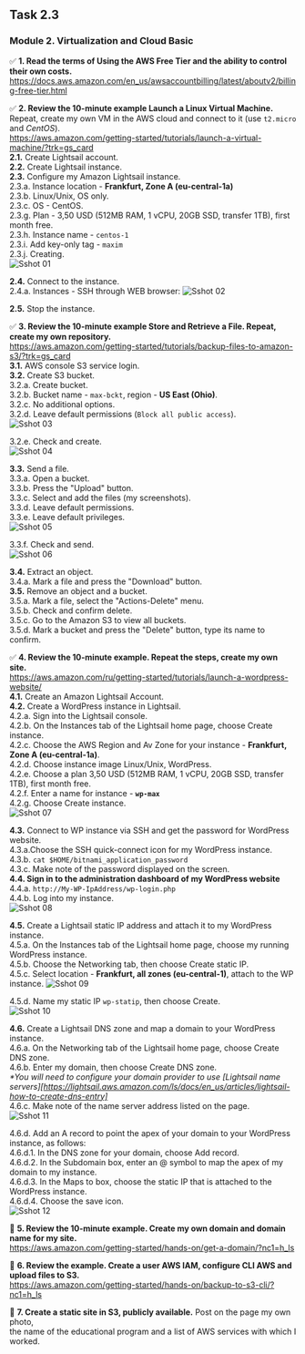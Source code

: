 ## Task 2.3
### Module 2. Virtualization and Cloud Basic
:white_check_mark: **1. Read the terms of Using the AWS Free Tier and the ability to control their own costs.**  
https://docs.aws.amazon.com/en_us/awsaccountbilling/latest/aboutv2/billing-free-tier.html  

:white_check_mark: **2. Review the 10-minute example Launch a Linux Virtual Machine.**  
Repeat, create my own VM in the AWS cloud and connect to it (use `t2.micro` and _CentOS_).  
https://aws.amazon.com/getting-started/tutorials/launch-a-virtual-machine/?trk=gs_card  
**2.1.** Create Lightsail account.  
**2.2.** Create Lightsail instance.  
**2.3.** Configure my Amazon Lightsail instance.  
2.3.a. Instance location - **Frankfurt, Zone A (eu-central-1a)**  
2.3.b. Linux/Unix, OS only.  
2.3.c. OS - CentOS.  
2.3.g. Plan - 3,50 USD (512MB RAM, 1 vCPU, 20GB SSD, transfer 1TB), first month free.  
2.3.h. Instance name - `centos-1`   
2.3.i. Add key-only tag - `maxim`  
2.3.j. Creating.  
![Sshot 01](https://github.com/nigth/DevOps_online_Kyiv_2020Q3Q4/blob/master/m2/task2.3/shots/01_create_light_inst.png "Sshot 01")  

**2.4.** Connect to the instance.  
2.4.a. Instances - SSH through WEB browser:
![Sshot 02](https://github.com/nigth/DevOps_online_Kyiv_2020Q3Q4/blob/master/m2/task2.3/shots/02_lightsail_ssh.png "Sshot 02")  

**2.5.** Stop the instance.  

:white_check_mark: **3. Review the 10-minute example Store and Retrieve a File. Repeat, create my own repository.**  
https://aws.amazon.com/getting-started/tutorials/backup-files-to-amazon-s3/?trk=gs_card  
**3.1.** AWS console S3 service login.  
**3.2.** Create S3 bucket.  
3.2.a. Create bucket.  
3.2.b. Bucket name - `max-bckt`, region - **US East (Ohio)**.  
3.2.c. No additional options.  
3.2.d. Leave default permissions (`Block all public access`).  
![Sshot 03](https://github.com/nigth/DevOps_online_Kyiv_2020Q3Q4/blob/master/m2/task2.3/shots/03_create_bucket.png "Sshot 03")  

3.2.e. Check and create.  
![Sshot 04](https://github.com/nigth/DevOps_online_Kyiv_2020Q3Q4/blob/master/m2/task2.3/shots/04_manage_buckets.png "Sshot 04")  

**3.3.** Send a file.  
3.3.a. Open a bucket.  
3.3.b. Press the "Upload" button.  
3.3.c. Select and add the files (my screenshots).  
3.3.d. Leave default permissions.  
3.3.e. Leave default privileges.  
![Sshot 05](https://github.com/nigth/DevOps_online_Kyiv_2020Q3Q4/blob/master/m2/task2.3/shots/05_upload_files.png "Sshot 05")  

3.3.f. Check and send.  
![Sshot 06](https://github.com/nigth/DevOps_online_Kyiv_2020Q3Q4/blob/master/m2/task2.3/shots/06_files_list.png "Sshot 06")  

**3.4.** Extract an object.  
3.4.a. Mark a file and press the "Download" button.  
**3.5.** Remove an object and a bucket.  
3.5.a. Mark a file, select the "Actions-Delete" menu.  
3.5.b. Check and confirm delete.  
3.5.c. Go to the Amazon S3 to view all buckets.  
3.5.d. Mark a bucket and press the "Delete" button, type its name to confirm.  

:white_check_mark: **4. Review the 10-minute example. Repeat the steps, create my own site.**  
https://aws.amazon.com/ru/getting-started/tutorials/launch-a-wordpress-website/  
**4.1.** Create an Amazon Lightsail Account.  
**4.2.** Create a WordPress instance in Lightsail.  
4.2.a. Sign into the Lightsail console.  
4.2.b. On the Instances tab of the Lightsail home page, choose Create instance.  
4.2.c. Choose the AWS Region and Av Zone for your instance - **Frankfurt, Zone A (eu-central-1a)**.  
4.2.d. Choose instance image Linux/Unix, WordPress.  
4.2.e. Choose a plan 3,50 USD (512MB RAM, 1 vCPU, 20GB SSD, transfer 1TB), first month free.   
4.2.f. Enter a name for instance - **`wp-max`**  
4.2.g. Choose Create instance.  
![Sshot 07](https://github.com/nigth/DevOps_online_Kyiv_2020Q3Q4/blob/master/m2/task2.3/shots/07_wordpress_lightsail.png "Sshot 07")  

**4.3.** Connect to WP instance via SSH and get the password for WordPress website.  
4.3.a.Choose the SSH quick-connect icon for my WordPress instance.  
4.3.b. `cat $HOME/bitnami_application_password`  
4.3.c. Make note of the password displayed on the screen.  
**4.4. Sign in to the administration dashboard of my WordPress website**  
4.4.a. `http://My-WP-IpAddress/wp-login.php`  
4.4.b. Log into my instance.  
![Sshot 08](https://github.com/nigth/DevOps_online_Kyiv_2020Q3Q4/blob/master/m2/task2.3/shots/08_wp_dashboard.png "Sshot 08")  

**4.5.** Create a Lightsail static IP address and attach it to my WordPress instance.  
4.5.a. On the Instances tab of the Lightsail home page, choose my running WordPress instance.  
4.5.b. Choose the Networking tab, then choose Create static IP.  
4.5.c. Select location - **Frankfurt, all zones (eu-central-1)**, attach to the WP instance. 
![Sshot 09](https://github.com/nigth/DevOps_online_Kyiv_2020Q3Q4/blob/master/m2/task2.3/shots/09_wp_stat_ip.png "Sshot 09")  

4.5.d. Name my static IP `wp-statip`, then choose Create.  
![Sshot 10](https://github.com/nigth/DevOps_online_Kyiv_2020Q3Q4/blob/master/m2/task2.3/shots/10_wp_get_statip.png "Sshot 10")  

**4.6.** Create a Lightsail DNS zone and map a domain to your WordPress instance.  
4.6.a. On the Networking tab of the Lightsail home page, choose Create DNS zone.  
4.6.b. Enter my domain, then choose Create DNS zone.  
 _*You will need to configure your domain provider to use [Lightsail name servers][https://lightsail.aws.amazon.com/ls/docs/en_us/articles/lightsail-how-to-create-dns-entry]_  
4.6.с. Make note of the name server address listed on the page.  
![Sshot 11](https://github.com/nigth/DevOps_online_Kyiv_2020Q3Q4/blob/master/m2/task2.3/shots/11_dns_zone_created.png "Sshot 11")  

4.6.d. Add an A record to point the apex of your domain to your WordPress instance, as follows:  
4.6.d.1. In the DNS zone for your domain, choose Add record.  
4.6.d.2. In the Subdomain box, enter an @ symbol to map the apex of my domain to my instance.  
4.6.d.3. In the Maps to box, choose the static IP that is attached to the WordPress instance.  
4.6.d.4. Choose the save icon.  
![Sshot 12](https://github.com/nigth/DevOps_online_Kyiv_2020Q3Q4/blob/master/m2/task2.3/shots/12_add_a_record.png "Sshot 12")  

:black_square_button: **5. Review the 10-minute example. Create my own domain and domain name for my site.**  
https://aws.amazon.com/getting-started/hands-on/get-a-domain/?nc1=h_ls  

:black_square_button: **6. Review the example. Create a user AWS IAM, configure CLI AWS and upload files to S3.**  
https://aws.amazon.com/getting-started/hands-on/backup-to-s3-cli/?nc1=h_ls  

:black_square_button: **7. Create a static site in S3, publicly available.** Post on the page my own photo,  
the name of the educational program and a list of AWS services with which I worked.  


